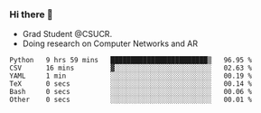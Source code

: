### Hi there 👋
- Grad Student @CSUCR. 
- Doing research on Computer Networks and AR
<!--START_SECTION:waka-->

```text
Python   9 hrs 59 mins   ████████████████████████▒   96.95 %
CSV      16 mins         ▓░░░░░░░░░░░░░░░░░░░░░░░░   02.63 %
YAML     1 min           ░░░░░░░░░░░░░░░░░░░░░░░░░   00.19 %
TeX      0 secs          ░░░░░░░░░░░░░░░░░░░░░░░░░   00.14 %
Bash     0 secs          ░░░░░░░░░░░░░░░░░░░░░░░░░   00.06 %
Other    0 secs          ░░░░░░░░░░░░░░░░░░░░░░░░░   00.01 %
```

<!--END_SECTION:waka-->
<!--
**jluo117/jluo117** is a ✨ _special_ ✨ repository because its `README.md` (this file) appears on your GitHub profile.

Here are some ideas to get you started:

- 🔭 I’m currently working on ...
- 🌱 I’m currently learning ...
- 👯 I’m looking to collaborate on ...
- 🤔 I’m looking for help with ...
- 💬 Ask me about ...
- 📫 How to reach me: ...
- 😄 Pronouns: ...
- ⚡ Fun fact: ...
-->
